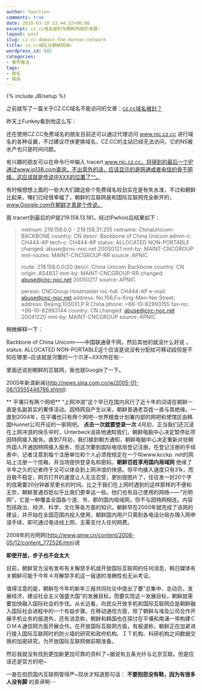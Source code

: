 ```yaml
---
author: Yourtion
comments: true
date: 2010-03-10 23:44:32+00:00
excerpt: cz.cc域名被封与朝鲜网络的发展~
layout: post
slug: cz-cc-domain-the-korean-network
title: cz.cc域名与朝鲜网络~
wordpress_id: 682
categories:
- 事件看法
tags:
- 域名
- 路由
---
```

{% include JB/setup %}

之前就写了一篇关于CZ.CC域名不能访问的文章：[cz.cc域名被封？](/?=673)

昨天上Funkey看到他这么写：

还在使用CZ.CC免费域名的朋友目前还可以通过代理访问 www.nic.cz.cc 进行域名的各种设置，不过建议尽快更换域名，CZ.CC的主站已经无法访问，它的NS被水产也只是时间问题。

有兴趣的朋友可以在命令行中输入 tracert www.nic.cz.cc，将得到的最后一个IP通过www.ip138.com查询，不出意外的话，应该显示的是网通或者电信的骨干网络，这应该就是传说中XXX的位置了^^。

有时候想想上面的一些大大们跟这些个免费域名较劲实在是有失水准，不过和朝鲜比起来，俺们已经很幸福了，朝鲜的互联网是和国际互联网完全断开的，www.Google.com在朝鲜才真是个传说。

我 tracert到最后的IP是219.158.13.181。经过IPwhois后结果如下：


<blockquote>inetnum: 219.158.0.0 - 219.158.31.255
netname: ChinaUnicom-BACKBONE
country: CN
descr: Backbone of China Unicom
admin-c: CH444-AP
tech-c: CH444-AP
status: ALLOCATED NON-PORTABLE
changed: abuse@cnc-noc.net 20050121
mnt-by: MAINT-CNCGROUP
mnt-routes: MAINT-CNCGROUP-RR
source: APNIC

route: 219.158.0.0/20
descr: China Unicom Backbone
country: CN
origin: AS4837
mnt-by: MAINT-CNCGROUP-RR
changed: abuse@cnc-noc.net 20050217
source: APNIC

person: CNCGroup Hostmaster
nic-hdl: CH444-AP
e-mail: abuse@cnc-noc.net
address: No.156,Fu-Xing-Men-Nei Street,
address: Beijing,100031,P.R.China
phone: +86-10-82993155
fax-no: +86-10-82993144
country: CN
changed: abuse@cnc-noc.net 20041220
mnt-by: MAINT-CNCGROUP
source: APNIC</blockquote>


稍微解释一下：

Backbone of China Unicom——中国联通骨干网，然后其他的就没什么好说 。status: ALLOCATED NON-PORTABLE这个应该是说没有分配给可移动段但是不知在哪里~应该就是河蟹的一个爪牙~XXX所在啦···

里面还说到朝鲜的互联网，我也就Google了一下。

2005年新浪新闻(http://news.sina.com.cn/w/2005-01-06/13555446766.shtml):

** 平壤只有两个网吧**
“上网冲浪”这个早已在国内风行了近十年的词语在朝鲜一直是名副其实的奢侈活动。因特网自产生以来，朝鲜普通老百姓一直与其绝缘。一直到2004年，在平壤也只有两个网吧--世界粮食计划署内部的网吧和使馆区由韩国Hunnet公司开设的一家网吧。
**点击一次就要登录一次**
4月初，正当我们还沉浸在上网冲浪的快乐中时，Unterbeck沮丧地通知我们，朝鲜电脑中心决定暂停此项因特网接入服务。直到7月初，我们接到朝方通知，朝鲜电脑中心决定重新对驻朝外国人开通因特网接入服务，但这次要到国际电信局登记注册。在登记注册的手续表中，记者注意到每个注册单位和个人必须按规定在一个叫www.kcckp. net的网站上注册一个信箱，并当场提供登录名和密码。**朝鲜百姓享用国内局域网**
绝缘了半年之久的记者终于又可以体会到上网冲浪的快感。但平均接入速度只有31k，而且极不稳定，网页打开的速度让人无法忍受，更别提图片了，往往发一封20个字的信需要20分钟甚至更长的时间。比之于我们在上网时遇到的这样那样的不便和无奈，朝鲜普通百姓似乎比我们更幸运一些。他们也有自己使用的网络——“光明网”，它是一种覆盖全国各个道、市、郡的国内局域网，但不与因特网相连。内容包括政治、经济、科学、文化等各方面的知识。朝鲜早在2000年就完成了该网的建设，并开始在全国范围内投入使用，朝鲜国内用户只需到各电话分局办理入网申请手续，即可通过电话线上网，无需支付入任何网费。

2008年的光明网(http://www.gmw.cn/content/2008-05/12/content_772526.htm)说

**即使开放，步子也不会太大**

目前，朝鲜官方没有发布有关解禁手机或开放国际互联网的任何消息，韩日媒体有关朝鲜可能于今年４月解禁手机这一报道的准确性也无从考证。

值得注意的是，朝鲜在今年的新年三报共同社论中提出了要"总集中、总动员，发展经济，建设社会主义强盛大国"的发展目标。而要实现这一发展目标，朝鲜就需要加快融入国际社会的步伐。从长远看，向民众开放手机和国际互联网应是朝鲜融入国际社会进程中的一个有益步骤。在移动通信方面，除了朝鲜与埃及公司合作开展手机业务的报道外，还有消息称，朝鲜和韩国也在探讨在平壤和南浦一带构建ＣＤＭＡ通信网方面开展合作。在开放国际互联网方面，有报道称，朝鲜正在加紧进行接入国际互联网时的防火墙的研究和政府机构、ＩＴ机构、科研机构之间数据交换的加密研究，为开放国际互联网做前期准备。

然后我就没有找到更加新更加可靠的资料了~据说有五条光纤与北京互联。但是应该还是官方的吧~

一直在抱怨国内互联网管得严~现状才知道那句话： **不要抱怨没有鞋，因为有很多人没有脚** 的真谛啊····
